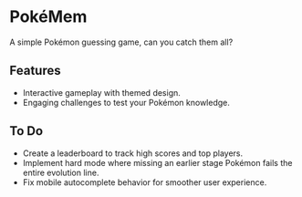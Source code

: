 # PokéMem
A simple Pokémon guessing game, can you catch them all?

## Features
- Interactive gameplay with themed design.
- Engaging challenges to test your Pokémon knowledge.

## To Do
- Create a leaderboard to track high scores and top players.
- Implement hard mode where missing an earlier stage Pokémon fails the entire evolution line.
- Fix mobile autocomplete behavior for smoother user experience.
